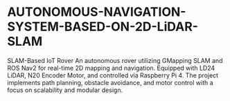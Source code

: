 # AUTONOMOUS-NAVIGATION-SYSTEM-BASED-ON-2D-LiDAR-SLAM
SLAM-Based IoT Rover An autonomous rover utilizing GMapping SLAM and ROS Nav2 for real-time 2D mapping and navigation. Equipped with LD24 LiDAR, N20 Encoder Motor, and controlled via Raspberry Pi 4. The project implements path planning, obstacle avoidance, and motor control with a focus on scalability and modular design.
